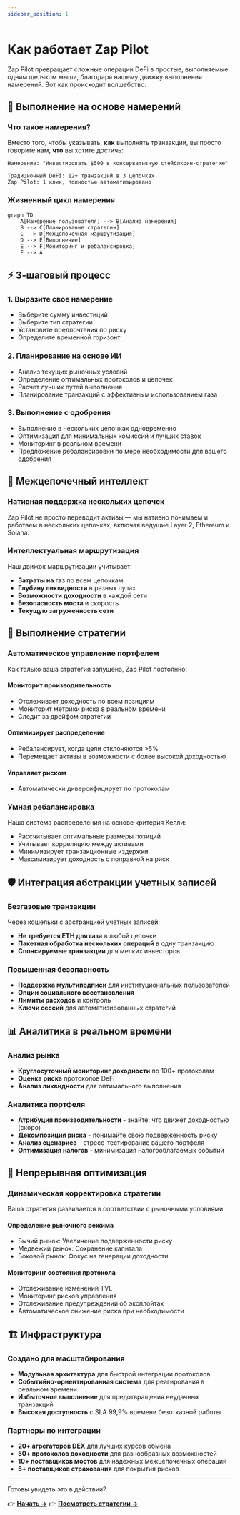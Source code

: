 ```yaml
---
sidebar_position: 1
---
```


# Как работает Zap Pilot

Zap Pilot превращает сложные операции DeFi в простые, выполняемые одним щелчком мыши, благодаря
нашему движку выполнения намерений. Вот как происходит волшебство:

## 🧠 Выполнение на основе намерений

### Что такое намерения?

Вместо того, чтобы указывать, **как** выполнять транзакции, вы просто говорите нам, **что** вы
хотите достичь:

```
Намерение: "Инвестировать $500 в консервативную стейблкоин-стратегию"

Традиционный DeFi: 12+ транзакций в 3 цепочках
Zap Pilot: 1 клик, полностью автоматизировано
```

### Жизненный цикл намерения

```mermaid
graph TD
    A[Намерение пользователя] --> B[Анализ намерения]
    B --> C[Планирование стратегии]
    C --> D[Межцепочечная маршрутизация]
    D --> E[Выполнение]
    E --> F[Мониторинг и ребалансировка]
    F --> A
```

## ⚡ 3-шаговый процесс

### 1. **Выразите свое намерение**

- Выберите сумму инвестиций
- Выберите тип стратегии
- Установите предпочтения по риску
- Определите временной горизонт

### 2. **Планирование на основе ИИ**

- Анализ текущих рыночных условий
- Определение оптимальных протоколов и цепочек
- Расчет лучших путей выполнения
- Планирование транзакций с эффективным использованием газа

### 3. **Выполнение с одобрения**

- Выполнение в нескольких цепочках одновременно
- Оптимизация для минимальных комиссий и лучших ставок
- Мониторинг в реальном времени
- Предложение ребалансировки по мере необходимости для вашего одобрения

## 🔗 Межцепочечный интеллект

### Нативная поддержка нескольких цепочек

Zap Pilot не просто переводит активы — мы нативно понимаем и работаем в нескольких цепочках, включая
ведущие Layer 2, Ethereum и Solana.

### Интеллектуальная маршрутизация

Наш движок маршрутизации учитывает:

- **Затраты на газ** по всем цепочкам
- **Глубину ликвидности** в разных пулах
- **Возможности доходности** в каждой сети
- **Безопасность моста** и скорость
- **Текущую загруженность сети**

## 🎯 Выполнение стратегии

### Автоматическое управление портфелем

Как только ваша стратегия запущена, Zap Pilot постоянно:

#### **Мониторит производительность**

- Отслеживает доходность по всем позициям
- Мониторит метрики риска в реальном времени
- Следит за дрейфом стратегии

#### **Оптимизирует распределение**

- Ребалансирует, когда цели отклоняются >5%
- Перемещает активы в возможности с более высокой доходностью

#### **Управляет риском**

- Автоматически диверсифицирует по протоколам

### Умная ребалансировка

Наша система распределения на основе критерия Келли:

- Рассчитывает оптимальные размеры позиций
- Учитывает корреляцию между активами
- Минимизирует транзакционные издержки
- Максимизирует доходность с поправкой на риск

## 🛡️ Интеграция абстракции учетных записей

### Безгазовые транзакции

Через кошельки с абстракцией учетных записей:

- **Не требуется ETH для газа** в любой цепочке
- **Пакетная обработка нескольких операций** в одну транзакцию
- **Спонсируемые транзакции** для мелких инвесторов

### Повышенная безопасность

- **Поддержка мультиподписи** для институциональных пользователей
- **Опции социального восстановления**
- **Лимиты расходов** и контроль
- **Ключи сессий** для автоматизированных стратегий

## 📊 Аналитика в реальном времени

### Анализ рынка

- **Круглосуточный мониторинг доходности** по 100+ протоколам
- **Оценка риска** протоколов DeFi
- **Анализ ликвидности** для оптимального выполнения

### Аналитика портфеля

- **Атрибуция производительности** - знайте, что движет доходностью (скоро)
- **Декомпозиция риска** - понимайте свою подверженность риску
- **Анализ сценариев** - стресс-тестирование вашего портфеля
- **Оптимизация налогов** - минимизация налогооблагаемых событий

## 🔄 Непрерывная оптимизация

### Динамическая корректировка стратегии

Ваша стратегия развивается в соответствии с рыночными условиями:

#### **Определение рыночного режима**

- Бычий рынок: Увеличение подверженности риску
- Медвежий рынок: Сохранение капитала
- Боковой рынок: Фокус на генерации доходности

#### **Мониторинг состояния протокола**

- Отслеживание изменений TVL
- Мониторинг рисков управления
- Отслеживание предупреждений об эксплойтах
- Автоматическое снижение риска при необходимости

## 🏗️ Инфраструктура

### Создано для масштабирования

- **Модульная архитектура** для быстрой интеграции протоколов
- **Событийно-ориентированная система** для реагирования в реальном времени
- **Избыточное выполнение** для предотвращения неудачных транзакций
- **Высокая доступность** с SLA 99,9% времени безотказной работы

### Партнеры по интеграции

- **20+ агрегаторов DEX** для лучших курсов обмена
- **50+ протоколов доходности** для разнообразных возможностей
- **10+ поставщиков мостов** для надежных межцепочечных операций
- **5+ поставщиков страхования** для покрытия рисков

---

Готовы увидеть это в действии?

👉 **[Начать →](../getting-started)** 👉 **[Посмотреть стратегии →](../strategies)**
